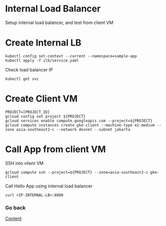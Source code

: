 # Internal Load Balancer
Setup internal load balancer, and test from client VM



# Create Internal LB
```
kubectl config set-context --current --namespace=sample-app
kubectl apply -f ilb/service.yaml
```
Check load balancer IP
```
kubectl get svc
```

# Create Client VM
```
PROJECT=[PROJECT_ID]
gcloud config set project ${PROJECT}
gcloud services enable compute.googleapis.com --project=${PROJECT}
gcloud compute instances create gke-client --machine-type e2-medium --zone asia-southeast2-c --network devnet --subnet jakarta
```

# Call App from client VM
SSH into vlient VM
```
gcloud compute ssh --project=${PROJECT} --zone=asia-southeast2-c gke-client
```
Call Hello App using internal load balancer
```
curl <IP-INTERNAL-LB>:8080
```

### Go back
[Content](https://github.com/adithaha/temp/blob/main/gke/readme.md)
